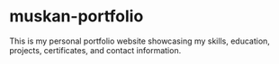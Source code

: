 # muskan-portfolio
This is my personal portfolio website showcasing my skills, education, projects, certificates, and contact information.
